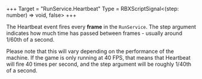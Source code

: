 +++
Target = "RunService.Heartbeat"
Type = RBXScriptSignal<(step: number) => void, false>
+++

The Heartbeat event fires every **frame** in the `RunService`. The step argument indicates how much time has passed between frames - usually around 1/60th of a second.Please note that this will vary depending on the performance of the machine. If the game is only running at 40 FPS, that means that Heartbeat will fire 40 times per second, and the step argument will be roughly 1/40th of a second.